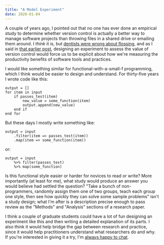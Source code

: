 ```yaml
---
title: "A Model Experiment"
date: 2020-01-04
---
```


A couple of years ago,
I pointed out that no one has ever done an empirical study to determine whether version control
is actually a better way to manage software projects than throwing files in a shared drive
or emailing them around.
I *think* it is,
but [dentists were wrong about flossing](https://www.bbc.com/news/health-36962667),
and as I said in [that earlier post](@root/2018/03/13/base-case-for-empirical-software-engineering/),
designing an experiment to assess the value of version control
would force us to be explicit about how we're measuring the productivity benefits of software tools and practices.

I would like something similar for functional-with-a-small-f programming,
which I think would be easier to design and understand.
For thirty-five years I wrote code like this:

```
output = []
for item in input
    if passes_test(item)
        new_value = some_function(item)
        output.append(new_value)
    end if
end for
```

But these days I mostly write something like:

```
output = input
    .filter(item => passes_test(item))
    .map(item => some_function(item))
```

or:

```
output = input
    %>% filter(passes_test)
    %>% map(some_function)
```

Is this functional style easier or harder for novices to read or write?
More importantly (at least for me),
what study would produce an answer you would believe had settled the question?
"Take a bunch of non-programmers,
randomly assign them one of two groups,
teach each group one style,
then see how quickly they can solve some sample problems"
isn't a study design;
what I'm after is a description precise enough to pass review
as the "Methods" and "Analysis" sections of a research paper.

I think a couple of graduate students could have a lot of fun
designing an experiment like this
and then writing a detailed explanation of its parts.
I also think it would help bridge the gap between research and practice,
since it would help practitioners understand what researchers do and why.
If you're interested in giving it a try,
I'm [always happy to chat](mailto:gvwilson@third-bit.com).
